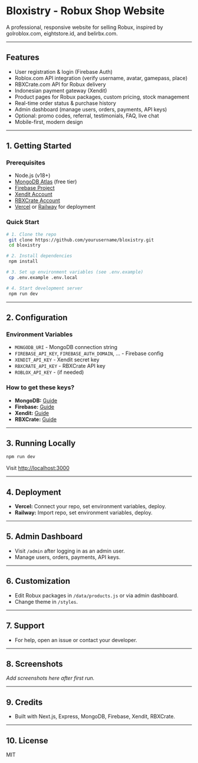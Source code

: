 # Bloxistry - Robux Shop Website

A professional, responsive website for selling Robux, inspired by golroblox.com, eightstore.id, and belirbx.com.

---

## Features
- User registration & login (Firebase Auth)
- Roblox.com API integration (verify username, avatar, gamepass, place)
- RBXCrate.com API for Robux delivery
- Indonesian payment gateway (Xendit)
- Product pages for Robux packages, custom pricing, stock management
- Real-time order status & purchase history
- Admin dashboard (manage users, orders, payments, API keys)
- Optional: promo codes, referral, testimonials, FAQ, live chat
- Mobile-first, modern design

---

## 1. Getting Started

### Prerequisites
- Node.js (v18+)
- [MongoDB Atlas](https://www.mongodb.com/atlas/database) (free tier)
- [Firebase Project](https://console.firebase.google.com/)
- [Xendit Account](https://dashboard.xendit.co/register)
- [RBXCrate Account](https://rbxcrate.com/)
- [Vercel](https://vercel.com/) or [Railway](https://railway.app/) for deployment

### Quick Start
```bash
# 1. Clone the repo
 git clone https://github.com/yourusername/bloxistry.git
 cd bloxistry

# 2. Install dependencies
 npm install

# 3. Set up environment variables (see .env.example)
 cp .env.example .env.local

# 4. Start development server
 npm run dev
```

---

## 2. Configuration

### Environment Variables
- `MONGODB_URI` - MongoDB connection string
- `FIREBASE_API_KEY`, `FIREBASE_AUTH_DOMAIN`, ... - Firebase config
- `XENDIT_API_KEY` - Xendit secret key
- `RBXCRATE_API_KEY` - RBXCrate API key
- `ROBLOX_API_KEY` - (if needed)

### How to get these keys?
- **MongoDB:** [Guide](https://www.mongodb.com/docs/atlas/getting-started/)
- **Firebase:** [Guide](https://firebase.google.com/docs/web/setup)
- **Xendit:** [Guide](https://docs.xendit.co/get-started)
- **RBXCrate:** [Guide](https://rbxcrate.com/docs)

---

## 3. Running Locally
```bash
npm run dev
```
Visit [http://localhost:3000](http://localhost:3000)

---

## 4. Deployment
- **Vercel:** Connect your repo, set environment variables, deploy.
- **Railway:** Import repo, set environment variables, deploy.

---

## 5. Admin Dashboard
- Visit `/admin` after logging in as an admin user.
- Manage users, orders, payments, API keys.

---

## 6. Customization
- Edit Robux packages in `/data/products.js` or via admin dashboard.
- Change theme in `/styles`.

---

## 7. Support
- For help, open an issue or contact your developer.

---

## 8. Screenshots
_Add screenshots here after first run._

---

## 9. Credits
- Built with Next.js, Express, MongoDB, Firebase, Xendit, RBXCrate.

---

## 10. License
MIT 